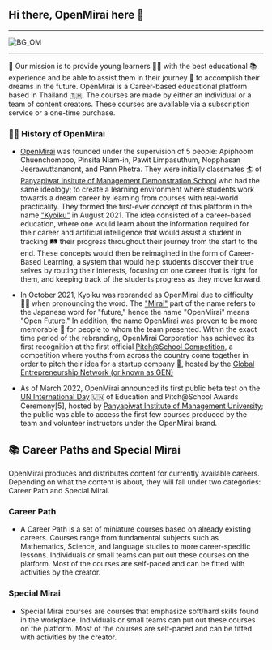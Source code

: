 ## Hi there, OpenMirai here 👋
---

![BG_OM](https://user-images.githubusercontent.com/48949523/180633646-bc728081-6c7e-40ec-a83f-f5fc2673f25c.png)

---
🙌 Our mission is to provide young learners 👩‍🎓 with the best educational 📚 experience and be able to assist them in their journey 🚀 to accomplish their dreams in the future. OpenMirai is a Career-based educational platform based in Thailand 🇹🇭. The courses are made by either an individual or a team of content creators. These courses are available via a subscription service or a one-time purchase.

### 🧑‍💻 History of OpenMirai

- [OpenMirai](https://www.openmirai.com) was founded under the supervision of 5 people: Apiphoom Chuenchompoo, Pinsita Niam-in, Pawit Limpasuthum, Nopphasan Jeerawuttananont, and Pann Phetra. They were initially classmates 🏄 of [Panyapiwat Insitute of Management Demonstration School](https://satit.pim.ac.th) who had the same ideology; to create a learning environment where students work towards a dream career by learning from courses with real-world practicality. They formed the first-ever concept of this platform in the name ["Kyoiku"](https://en.wikipedia.org/wiki/Kyōiku_kanji) in August 2021. The idea consisted of a career-based education, where one would learn about the information required for their career and artificial intelligence that would assist a student in tracking 🛤 their progress throughout their journey from the start to the end. These concepts would then be reimagined in the form of Career-Based Learning, a system that would help students discover their true selves by routing their interests, focusing on one career that is right for them, and keeping track of the students progress as they move forward.

- In October 2021, Kyoiku was rebranded as OpenMirai due to difficulty 🤷‍♂️ when pronouncing the word. The ["Mirai"](https://en.wikipedia.org/wiki/Mirai_(given_name)) part of the name refers to the Japanese word for "future," hence the name "OpenMirai" means "Open Future." In addition, the name OpenMirai was proven to be more memorable 📸 for people to whom the team presented. Within the exact time period of the rebranding, OpenMirai Corporation has achieved its first recognition at the first official [Pitch@School Competition](https://www.pitchatschool.org), a competition where youths from across the country come together in order to pitch their idea for a startup company 🏢, hosted by the [Global Entrepreneurship Network (or known as GEN)](https://www.genglobal.org)

- As of March 2022, OpenMirai announced its first public beta test on the [UN International Day](https://www.un.org/en/observances/international-days-and-weeks) 🇺🇳 of Education and Pitch@School Awards Ceremony[5], hosted by [Panyapiwat Institute of Management University](http://www.pim.ac.th); the public was able to access the first few courses produced by the team and volunteer instructors under the OpenMirai brand.

## 📚 Career Paths and Special Mirai
OpenMirai produces and distributes content for currently available careers. Depending on what the content is about, they will fall under two categories: Career Path and Special Mirai.

### Career Path
- A Career Path is a set of miniature courses based on already existing careers. Courses range from fundamental subjects such as Mathematics, Science, and language studies to more career-specific lessons. Individuals or small teams can put out these courses on the platform. Most of the courses are self-paced and can be fitted with activities by the creator.

### Special Mirai
- Special Mirai courses are courses that emphasize soft/hard skills found in the workplace. Individuals or small teams can put out these courses on the platform. Most of the courses are self-paced and can be fitted with activities by the creator.
